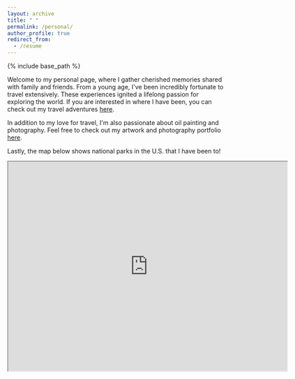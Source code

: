 ```yaml
---
layout: archive
title: " "
permalink: /personal/
author_profile: true
redirect_from:
  - /resume
---
```


{% include base_path %}

Welcome to my personal page, where I gather cherished memories shared with family and friends. From a young age, I've been incredibly fortunate to travel extensively. These experiences ignited a lifelong passion for exploring the world. If you are interested in where I have been, you can check out my travel adventures [here](https://ploynawapan.github.io/travel/). 

In addition to my love for travel, I'm also passionate about oil painting and photography. Feel free to check out my artwork and photography portfolio [here](https://ploynawapan.github.io/portfolio/). 

Lastly, the map below shows national parks in the U.S. that I have been to!
<iframe src="https://www.google.com/maps/d/u/0/edit?mid=1VTUmYZBCrRoknZGWUqG9Tcrs3yZnrT8&usp=sharing" width="640" height="480"></iframe>

<!-- ![mycat](/images/meow_clemantine.jpg) -->
